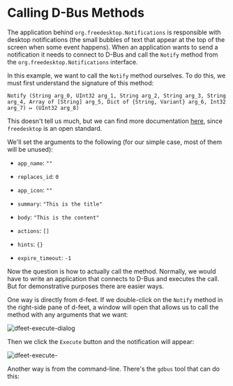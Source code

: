 # Calling D-Bus Methods

The application behind `org.freedesktop.Notifications` is responsible with desktop notifications (the small bubbles of text that appear at the top of the screen when some event happens).
When an application wants to send a notification it needs to connect to D-Bus and call the `Notify` method from the `org.freedesktop.Notifications` interface.

In this example, we want to call the `Notify` method ourselves.
To do this, we must first understand the signature of this method:

`Notify (String arg_0, UInt32 arg_1, String arg_2, String arg_3, String arg_4, Array of [String] arg_5, Dict of {String, Variant} arg_6, Int32 arg_7) ↦ (UInt32 arg_8)`

This doesn't tell us much, but we can find more documentation [here](https://specifications.freedesktop.org/notification-spec/notification-spec-latest.html#basic-design), since `freedesktop` is an open standard.

We'll set the arguments to the following (for our simple case, most of them will be unused):

- `app_name`: `""`

- `replaces_id`: `0`

- `app_icon`: `""`

- `summary`: `"This is the title"`

- `body`: `"This is the content"`

- `actions`: `[]`

- `hints`: `{}`

- `expire_timeout`: `-1`

Now the question is how to actually call the method.
Normally, we would have to write an application that connects to D-Bus and executes the call.
But for demonstrative purposes there are easier ways.

One way is directly from d-feet.
If we double-click on the `Notify` method in the right-side pane of d-feet, a window will open that allows us to call the method with any arguments that we want:

![dfeet-execute-dialog](../media/dfeet_execute.png)

Then we click the `Execute` button and the notification will appear:

![dfeet-execute-](../media/dfeet_execute.gif)

Another way is from the command-line. There's the `gdbus` tool that can do this:
